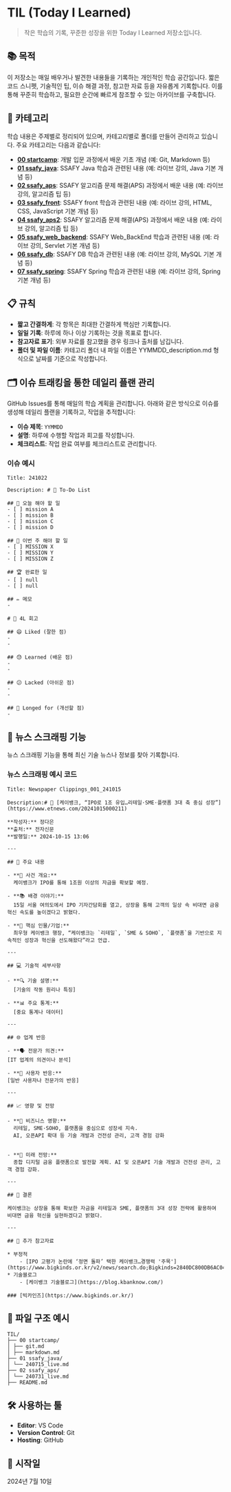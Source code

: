 # TIL (Today I Learned)

> 작은 학습의 기록, 꾸준한 성장을 위한 Today I Learned 저장소입니다.

## 📚 목적
이 저장소는 매일 배우거나 발견한 내용들을 기록하는 개인적인 학습 공간입니다. 짧은 코드 스니펫, 기술적인 팁, 이슈 해결 과정, 참고한 자료 등을 자유롭게 기록합니다. 이를 통해 꾸준히 학습하고, 필요한 순간에 빠르게 참조할 수 있는 아카이브를 구축합니다.

## 🔖 카테고리
학습 내용은 주제별로 정리되어 있으며, 카테고리별로 폴더를 만들어 관리하고 있습니다. 주요 카테고리는 다음과 같습니다:

- **[00 startcamp](./00%20startcamp/)**: 개발 입문 과정에서 배운 기초 개념 (예: Git, Markdown 등)
- **[01 ssafy_java](./01%20ssafy_java/)**: SSAFY Java 학습과 관련된 내용 (예: 라이브 강의, Java 기본 개념 등)
- **[02 ssafy_aps](./02%20ssafy_aps/)**: SSAFY 알고리즘 문제 해결(APS) 과정에서 배운 내용 (예: 라이브 강의, 알고리즘 팁 등)
- **[03 ssafy_front](./03%20ssafy_front/)**: SSAFY front 학습과 관련된 내용 (예: 라이브 강의, HTML, CSS, JavaScript 기본 개념 등)
- **[04 ssafy_aps2](./04%20ssafy_aps2/)**: SSAFY 알고리즘 문제 해결(APS) 과정에서 배운 내용 (예: 라이브 강의, 알고리즘 팁 등)
- **[05 ssafy_web_backend](./05%20ssafy_web_backend/)**: SSAFY Web_BackEnd 학습과 관련된 내용 (예: 라이브 강의, Servlet 기본 개념 등)
- **[06 ssafy_db](./06%20ssafy_db/)**: SSAFY DB 학습과 관련된 내용 (예: 라이브 강의, MySQL 기본 개념 등)
- **[07 ssafy_spring](./07%20ssafy_spring/)**: SSAFY Spring 학습과 관련된 내용 (예: 라이브 강의, Spring 기본 개념 등)

## 📋 규칙
- **짧고 간결하게**: 각 항목은 최대한 간결하게 핵심만 기록합니다.
- **일일 기록**: 하루에 하나 이상 기록하는 것을 목표로 합니다.
- **참고자료 표기**: 외부 자료를 참고했을 경우 링크나 출처를 남깁니다.
- **폴더 및 파일 이름**: 카테고리 폴더 내 파일 이름은 YYMMDD_description.md 형식으로 날짜를 기준으로 작성합니다.

## 🗂️ 이슈 트래킹을 통한 데일리 플랜 관리

GitHub Issues를 통해 매일의 학습 계획을 관리합니다. 아래와 같은 방식으로 이슈를 생성해 데일리 플랜을 기록하고, 작업을 추적합니다:

- **이슈 제목**: `YYMMDD`
- **설명**: 하루에 수행할 작업과 회고를 작성합니다.
- **체크리스트**: 작업 완료 여부를 체크리스트로 관리합니다.

### 이슈 예시
```
Title: 241022

Description: # 📝 To-Do List

## 📅 오늘 해야 할 일
- [ ] mission A
- [ ] mission B
- [ ] mission C
- [ ] mission D

## 📅 이번 주 해야 할 일
- [ ] MISSION X
- [ ] MISSION Y
- [ ] MISSION Z

## 🏆 완료한 일
- [ ] null
- [ ] null

## ✏️ 메모
- 

# 📆 4L 회고

## 😄 Liked (잘한 점)
- 
- 

## 😓 Learned (배운 점)
- 
- 

## 😕 Lacked (아쉬운 점)
- 
- 

## 🔧 Longed for (개선할 점)
- 
```

## 📰 뉴스 스크래핑 기능
뉴스 스크래핑 기능을 통해 최신 기술 뉴스나 정보를 찾아 기록합니다.

### 뉴스 스크래핑 예시 코드
```
Title: Newspaper Clippings_001_241015

Description:# 📰 [케이뱅크, “IPO로 1조 유입…리테일·SME·플랫폼 3대 축 중심 성장”](https://www.etnews.com/20241015000211)

**작성자:** 정다은
**출처:** 전자신문
**발행일:** 2024-10-15 13:06

---

## 🚀 주요 내용

- **📌 사건 개요:**  
  케이뱅크가 IPO를 통해 1조원 이상의 자금을 확보할 예정.

- **📚 배경 이야기:**  
  15일 서울 여의도에서 IPO 기자간담회를 열고, 상장을 통해 고객의 일상 속 비대면 금융 혁신 속도를 높이겠다고 밝혔다.

- **👥 핵심 인물/기업:**  
  최우형 케이뱅크 행장, “케이뱅크는 `리테일`, `SME & SOHO`, `플랫폼`을 기반으로 지속적인 성장과 혁신을 선도해왔다”라고 언급.

---

## 💻 기술적 세부사항

- **🔍 기술 설명:**  
  [기술의 작동 원리나 특징]

- **📊 주요 통계:**  
  [중요 통계나 데이터]

---

## 🌐 업계 반응

- **🗣️ 전문가 의견:**  
[IT 업계의 의견이나 분석]

- **👥 사용자 반응:**  
[일반 사용자나 전문가의 반응]

---

## 📈 영향 및 전망

- **💼 비즈니스 영향:**  
  리테일, SME·SOHO, 플랫폼을 중심으로 성장세 지속.
  AI, 오픈API 확대 등 기술 개발과 건전성 관리, 고객 경험 강화


- **🔮 미래 전망:**  
  종합 디지털 금융 플랫폼으로 발전할 계획. AI 및 오픈API 기술 개발과 건전성 관리, 고객 경험 강화.

---

## 📝 결론

케이뱅크는 상장을 통해 확보한 자금을 리테일과 SME, 플랫폼의 3대 성장 전략에 활용하여 비대면 금융 혁신을 실현하겠다고 밝혔다.

---

## 🔗 추가 참고자료

* 부정적
    - [IPO 고평가 논란에 ‘정면 돌파’ 택한 케이뱅크…경쟁력 '주목'](https://www.bigkinds.or.kr/v2/news/search.do;Bigkinds=2840DC800DB6AC04E0092650CA8577B7)
* 기술블로그
    - [케이뱅크 기술블로그](https://blog.kbanknow.com/)

### [빅카인즈](https://www.bigkinds.or.kr/)
```

## 📑 파일 구조 예시
```
TIL/ 
├── 00 startcamp/ 
│ ├── git.md 
│ ├── markdown.md 
├── 01 ssafy_java/ 
│ └── 240715_live.md 
├── 02 ssafy_aps/ 
│ └── 240731_live.md 
├── README.md
```

## 🛠️ 사용하는 툴
- **Editor**: VS Code
- **Version Control**: Git
- **Hosting**: GitHub

## 📅 시작일
2024년 7월 10일